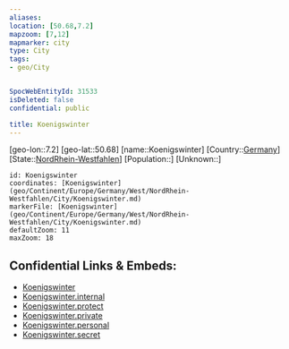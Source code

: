 ```yaml
---
aliases: 
location: [50.68,7.2]
mapzoom: [7,12] 
mapmarker: city 
type: City
tags:
- geo/City


SpocWebEntityId: 31533
isDeleted: false
confidential: public

title: Koenigswinter
---
```

[geo-lon::7.2]
[geo-lat::50.68]
[name::Koenigswinter]
[Country::[Germany](geo/Continent/Europe/Germany.md)]
[State::[NordRhein-Westfahlen](NordRhein-Westfahlen)]
[Population::]
[Unknown::]


```leaflet
id: Koenigswinter
coordinates: [Koenigswinter](geo/Continent/Europe/Germany/West/NordRhein-Westfahlen/City/Koenigswinter.md)
markerFile: [Koenigswinter](geo/Continent/Europe/Germany/West/NordRhein-Westfahlen/City/Koenigswinter.md)
defaultZoom: 11 
maxZoom: 18
```


## Confidential Links & Embeds: 
- [Koenigswinter](../../../../../../../../_public/geo/Continent/Europe/Germany/West/NordRhein-Westfahlen/City/Koenigswinter.md) 
- [Koenigswinter.internal](../../../../../../../../_internal/geo/Continent/Europe/Germany/West/NordRhein-Westfahlen/City/Koenigswinter.internal.md) 
- [Koenigswinter.protect](../../../../../../../../_protect/geo/Continent/Europe/Germany/West/NordRhein-Westfahlen/City/Koenigswinter.protect.md) 
- [Koenigswinter.private](../../../../../../../../_private/geo/Continent/Europe/Germany/West/NordRhein-Westfahlen/City/Koenigswinter.private.md) 
- [Koenigswinter.personal](../../../../../../../../_personal/geo/Continent/Europe/Germany/West/NordRhein-Westfahlen/City/Koenigswinter.personal.md) 
- [Koenigswinter.secret](../../../../../../../../_secret/geo/Continent/Europe/Germany/West/NordRhein-Westfahlen/City/Koenigswinter.secret.md) 
